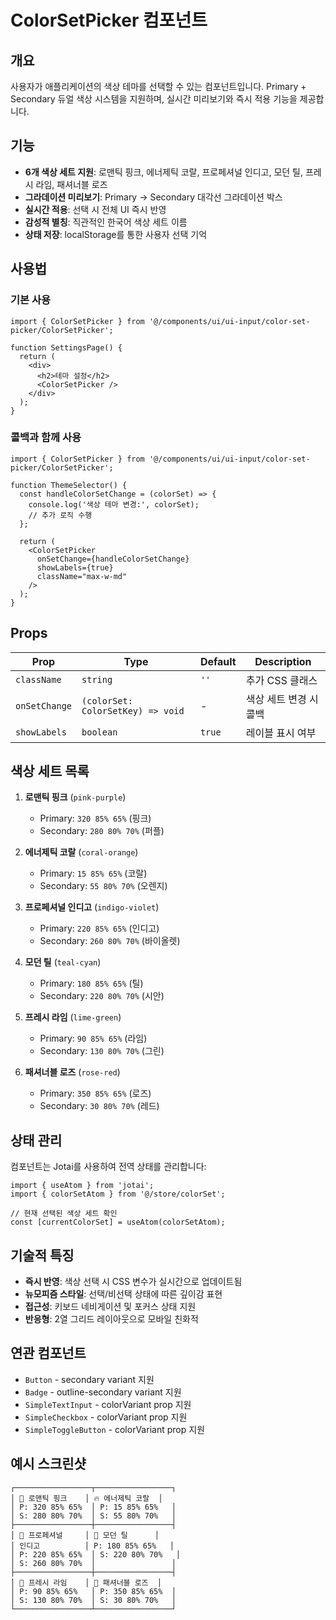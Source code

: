 # ColorSetPicker 컴포넌트

## 개요

사용자가 애플리케이션의 색상 테마를 선택할 수 있는 컴포넌트입니다. Primary + Secondary 듀얼 색상 시스템을 지원하며, 실시간 미리보기와 즉시 적용 기능을 제공합니다.

## 기능

- **6개 색상 세트 지원**: 로맨틱 핑크, 에너제틱 코랄, 프로페셔널 인디고, 모던 틸, 프레시 라임, 패셔너블 로즈
- **그라데이션 미리보기**: Primary → Secondary 대각선 그라데이션 박스
- **실시간 적용**: 선택 시 전체 UI 즉시 반영
- **감성적 별칭**: 직관적인 한국어 색상 세트 이름
- **상태 저장**: localStorage를 통한 사용자 선택 기억

## 사용법

### 기본 사용

```tsx
import { ColorSetPicker } from '@/components/ui/ui-input/color-set-picker/ColorSetPicker';

function SettingsPage() {
  return (
    <div>
      <h2>테마 설정</h2>
      <ColorSetPicker />
    </div>
  );
}
```

### 콜백과 함께 사용

```tsx
import { ColorSetPicker } from '@/components/ui/ui-input/color-set-picker/ColorSetPicker';

function ThemeSelector() {
  const handleColorSetChange = (colorSet) => {
    console.log('색상 테마 변경:', colorSet);
    // 추가 로직 수행
  };

  return (
    <ColorSetPicker 
      onSetChange={handleColorSetChange}
      showLabels={true}
      className="max-w-md"
    />
  );
}
```

## Props

| Prop | Type | Default | Description |
|------|------|---------|-------------|
| `className` | `string` | `''` | 추가 CSS 클래스 |
| `onSetChange` | `(colorSet: ColorSetKey) => void` | - | 색상 세트 변경 시 콜백 |
| `showLabels` | `boolean` | `true` | 레이블 표시 여부 |

## 색상 세트 목록

1. **로맨틱 핑크** (`pink-purple`)
   - Primary: `320 85% 65%` (핑크)
   - Secondary: `280 80% 70%` (퍼플)

2. **에너제틱 코랄** (`coral-orange`)
   - Primary: `15 85% 65%` (코랄)
   - Secondary: `55 80% 70%` (오렌지)

3. **프로페셔널 인디고** (`indigo-violet`)
   - Primary: `220 85% 65%` (인디고)
   - Secondary: `260 80% 70%` (바이올렛)

4. **모던 틸** (`teal-cyan`)
   - Primary: `180 85% 65%` (틸)
   - Secondary: `220 80% 70%` (시안)

5. **프레시 라임** (`lime-green`)
   - Primary: `90 85% 65%` (라임)
   - Secondary: `130 80% 70%` (그린)

6. **패셔너블 로즈** (`rose-red`)
   - Primary: `350 85% 65%` (로즈)
   - Secondary: `30 80% 70%` (레드)

## 상태 관리

컴포넌트는 Jotai를 사용하여 전역 상태를 관리합니다:

```tsx
import { useAtom } from 'jotai';
import { colorSetAtom } from '@/store/colorSet';

// 현재 선택된 색상 세트 확인
const [currentColorSet] = useAtom(colorSetAtom);
```

## 기술적 특징

- **즉시 반영**: 색상 선택 시 CSS 변수가 실시간으로 업데이트됨
- **뉴모피즘 스타일**: 선택/비선택 상태에 따른 깊이감 표현
- **접근성**: 키보드 네비게이션 및 포커스 상태 지원
- **반응형**: 2열 그리드 레이아웃으로 모바일 친화적

## 연관 컴포넌트

- `Button` - secondary variant 지원
- `Badge` - outline-secondary variant 지원  
- `SimpleTextInput` - colorVariant prop 지원
- `SimpleCheckbox` - colorVariant prop 지원
- `SimpleToggleButton` - colorVariant prop 지원

## 예시 스크린샷

```
┌─────────────────┬─────────────────┐
│ 🌸 로맨틱 핑크    │ 🔥 에너제틱 코랄  │
│ P: 320 85% 65%  │ P: 15 85% 65%   │
│ S: 280 80% 70%  │ S: 55 80% 70%   │
├─────────────────┼─────────────────┤
│ 💼 프로페셔널     │ 🌊 모던 틸      │
│ 인디고          │ P: 180 85% 65%   │
│ P: 220 85% 65%  │ S: 220 80% 70%   │
│ S: 260 80% 70%  │                 │
├─────────────────┼─────────────────┤
│ 🍃 프레시 라임    │ 🌹 패셔너블 로즈  │
│ P: 90 85% 65%   │ P: 350 85% 65%  │
│ S: 130 80% 70%  │ S: 30 80% 70%   │
└─────────────────┴─────────────────┘
``` 